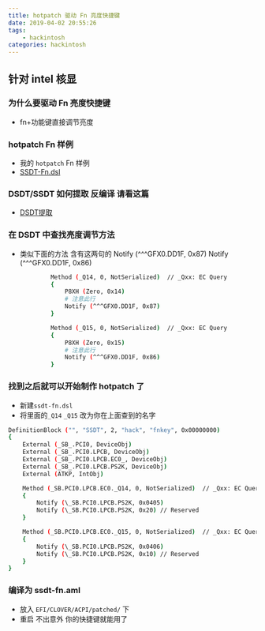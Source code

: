```yaml
---
title: hotpatch 驱动 Fn 亮度快捷键
date: 2019-04-02 20:55:26
tags:
    - hackintosh
categories: hackintosh
---
```

## 针对 intel 核显

### 为什么要驱动 Fn 亮度快捷键

* fn+功能键直接调节亮度

### hotpatch Fn 样例

* 我的 `hotpatch` Fn 样例
* [SSDT-Fn.dsl](https://github.com/jinmu333/Shinalon_YAO_7000_efi/blob/efi/EFI/CLOVER/ACPI/patched/SSDT-Fn.dsl)

### DSDT/SSDT 如何提取 反编译 请看这篇

* [DSDT提取](https://jcstaff.club/2019/03/31/DSDT-SSDT-%E7%94%B5%E9%87%8F%E6%98%BE%E7%A4%BA/)

### 在 DSDT 中查找亮度调节方法

* 类似下面的方法
含有这两句的
Notify (^^^GFX0.DD1F, 0x87)
Notify (^^^GFX0.DD1F, 0x86)


``` bash
            Method (_Q14, 0, NotSerialized)  // _Qxx: EC Query
            {
                P8XH (Zero, 0x14)
                # 注意此行
                Notify (^^^GFX0.DD1F, 0x87)
            }

            Method (_Q15, 0, NotSerialized)  // _Qxx: EC Query
            {
                P8XH (Zero, 0x15)
                # 注意此行
                Notify (^^^GFX0.DD1F, 0x86)
            }
```

### 找到之后就可以开始制作 hotpatch 了

* 新建`ssdt-fn.dsl`
* 将里面的`_Q14` `_Q15` 改为你在上面查到的名字

``` bash
DefinitionBlock ("", "SSDT", 2, "hack", "fnkey", 0x00000000)
{
    External (_SB_.PCI0, DeviceObj)
    External (_SB_.PCI0.LPCB, DeviceObj)
    External (_SB_.PCI0.LPCB.EC0_, DeviceObj)
    External (_SB_.PCI0.LPCB.PS2K, DeviceObj)
    External (ATKP, IntObj)

    Method (_SB.PCI0.LPCB.EC0._Q14, 0, NotSerialized)  // _Qxx: EC Query, xx=0x00-0xFF
    {
        Notify (\_SB.PCI0.LPCB.PS2K, 0x0405)
        Notify (\_SB.PCI0.LPCB.PS2K, 0x20) // Reserved
    }

    Method (_SB.PCI0.LPCB.EC0._Q15, 0, NotSerialized)  // _Qxx: EC Query, xx=0x00-0xFF
    {
        Notify (\_SB.PCI0.LPCB.PS2K, 0x0406)
        Notify (\_SB.PCI0.LPCB.PS2K, 0x10) // Reserved
    }
}
```

### 编译为 ssdt-fn.aml

* 放入 `EFI/CLOVER/ACPI/patched/` 下
* 重启 不出意外 你的快捷键就能用了
